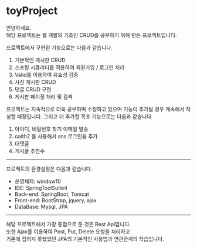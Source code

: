# toyProject


안녕하세요. <br>
해당 프로젝트는 웹 개발의 기초인 CRUD를 공부하기 위해 만든 프로젝트입니다.

프로젝트에서 구현된 기능으로는 다음과 같습니다.

1. 기본적인 게시판 CRUD
2. 스프링 시큐리티를 적용하여 회원가입 / 로그인 처리
3. Valid를 이용하여 유효성 검증
4. 사진 게시판 CRUD
5. 댓글 CRUD 구현
6. 게시판 페이징 처리 및 검색

프로젝트는 지속적으로 더욱 공부하며 수정하고 있으며 기능이 추가될 경우 계속해서 작성할 예정입니다.
그리고 더 추가할 목표 기능으로는 다음과 같습니다.

1. 아이디, 비밀번호 찾기 이메일 발송
2. oaith2 를 사용해서 sns 로그인을 추가
3. 대댓글
4. 게시글 추천수 

<hr>

프로젝트의 환경설정은 다음과 같습니다.

* 운영체제: window10 
* IDE: SpringToolSuite4 
* Back-end: SpringBoot, Tomcat 
* Front-end: BootStrap, jquery, ajax 
* DataBase: Mysql, JPA

<hr>

해당 프로젝트에서 가장 중점으로 둔 것은 Rest Api입니다. <br>
또한 Ajax를 이용하여 Post, Put, Delete 요청을 처리하고 <br>
기존에 접하지 못했었던 JPA의 기본적인 사용법과 연관관계의 학습입니다. 
